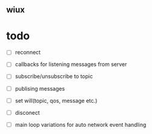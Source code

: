## wiux

# todo
- [ ] reconnect
- [ ] callbacks for listening messages from server
- [ ] subscribe/unsubscribe to topic
- [ ] publising messages
- [ ] set will(topic, qos, message etc.)
- [ ] disconect
- [ ] main loop variations for auto network event handling

